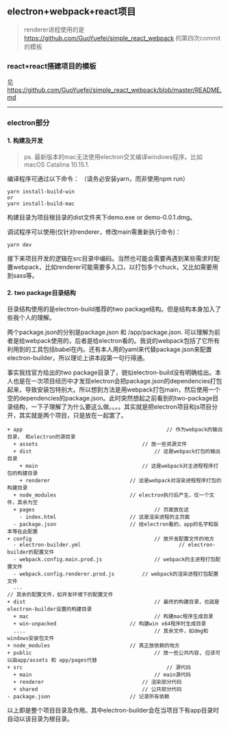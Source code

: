 ## electron+webpack+react项目
> renderer进程使用的是 https://github.com/GuoYuefei/simple_react_webpack 的第四次commit的模板

### react+react搭建项目的模板

见 https://github.com/GuoYuefei/simple_react_webpack/blob/master/README.md

------

### electron部分

#### 1. 构建及开发

> ps. 最新版本的mac无法使用electron交叉编译windows程序。比如macOS Catalina 10.15.1.   

编译程序可通过以下命令： （请务必安装yarn，而非使用npm run）
```shell
yarn install-build-win
or
yarn install-build-mac
```
构建目录为项目根目录的dist文件夹下demo.exe or demo-0.0.1.dmg。

调试程序可以使用(仅针对renderer，修改main需重新执行命令)：
```shell
yarn dev
```
接下来项目开发的逻辑在src目录中编码。当然也可能会需要再遇到某些需求时配置webpack，比如renderer可能需要多入口，以打包多个chuck，又比如需要用到sass等。

#### 2. two package目录结构

目录结构使用的是electron-build推荐的two package结构。但是结构本身加入了些我个人的理解。

两个package.json的分别是package.json 和 /app/package.json. 可以理解为前者是给webpack使用的，后者是给electron看的。我说的webpack包括了它所有利用到的工具包括babel在内。还有本人用的yaml来代替package.json来配置electron-builder，所以理论上讲本段第一句行得通。

事实我找官方给出的two package目录了，貌似electron-build没有明确给出。本人也是在一次项目经历中才发现electron会把package.json的dependencies打包起来，导致安装包特别大。所以想到方法是用webpack打包main，然后使用一个空的dependencies的package.json。此时突然想起之前看到的two-package目录结构，一下子理解了为什么要这么做。。。。其实就是把electron项目和js项目分开，其实就是两个项目，只是放在一起罢了。

```
+ app												// 作为webpack的输出目录， 和electron的源目录
  + assets									// 放一些资源文件
  + dist										// 这是webpack打包的输出目录
    + main									// 这是webpack对主进程程序打包的构建目录
    + renderer							// 这是webpack对渲染进程程序打包的构建目录
  + node_modules						// electron执行后产生，仅一个文件，其余为空
  + pages										// 页面放在这
    - index.html						// 这是渲染进程的主页面
  - package.json						// 给electron看的，app的名字和版本等在此配置
+ config										// 放开发配置文件的地方
  - electron-builder.yml								// electron-builder的配置文件
  - webpack.config.main.prod.js					// webpack的主进程打包配置文件
  - webpack.config.renderer.prod.js			// webpack的渲染进程打包配置文件
  ...																		// 其余的配置文件，如开发环境下的配置文件
+ dist											// 最终的构建目录，也就是electron-builder设置的构建目录
  + mac											// 构建mac程序生成目录
  + win-unpacked						// 构建win x64程序时生成目录
  ....											// 其余文件，如dmg和windows安装包文件
+ node_modules							// 真正放依赖的地方
+ public										// 放一些公共内容, 应该可以由app/assets 和 app/pages代替
+ src												// 源代码
  + main										// main源代码
  + renderer								// 渲染部分代码
  + shared									// 公共部分代码
- package.json							// 记录所有依赖
```

以上即是整个项目目录及作用。其中electron-builder会在当项目下有app目录时自动以该目录为根目录。

